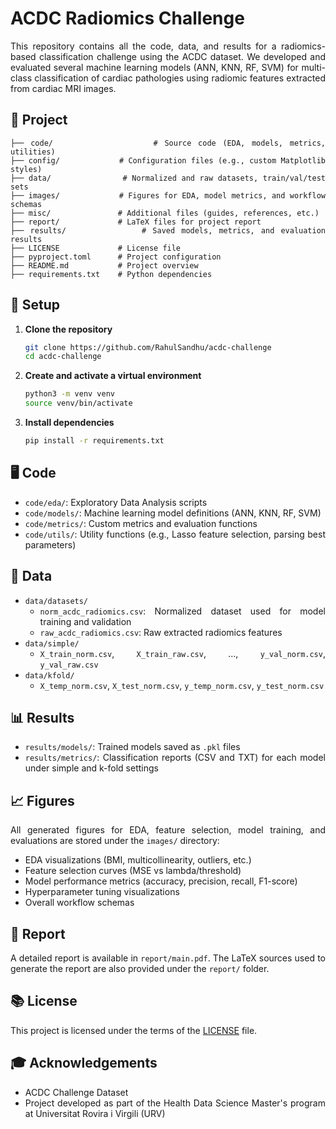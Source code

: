<div align="justify">

# ACDC Radiomics Challenge

This repository contains all the code, data, and results for a radiomics-based
classification challenge using the ACDC dataset. We developed and evaluated
several machine learning models (ANN, KNN, RF, SVM) for multi-class
classification of cardiac pathologies using radiomic features extracted from
cardiac MRI images.

## 📂 Project

```
├── code/               # Source code (EDA, models, metrics, utilities)
├── config/             # Configuration files (e.g., custom Matplotlib styles)
├── data/               # Normalized and raw datasets, train/val/test sets
├── images/             # Figures for EDA, model metrics, and workflow schemas
├── misc/               # Additional files (guides, references, etc.)
├── report/             # LaTeX files for project report
├── results/            # Saved models, metrics, and evaluation results
├── LICENSE             # License file
├── pyproject.toml      # Project configuration
├── README.md           # Project overview 
├── requirements.txt    # Python dependencies
```

## 🚀 Setup

1. **Clone the repository**

   ```bash
   git clone https://github.com/RahulSandhu/acdc-challenge
   cd acdc-challenge
   ```

2. **Create and activate a virtual environment**

   ```bash
   python3 -m venv venv
   source venv/bin/activate
   ```

3. **Install dependencies**

   ```bash
   pip install -r requirements.txt
   ```

## 🖥️ Code

- `code/eda/`: Exploratory Data Analysis scripts
- `code/models/`: Machine learning model definitions (ANN, KNN, RF, SVM)
- `code/metrics/`: Custom metrics and evaluation functions
- `code/utils/`: Utility functions (e.g., Lasso feature selection, parsing best
parameters)

## 📁 Data

- `data/datasets/`
  - `norm_acdc_radiomics.csv`: Normalized dataset used for model training and
  validation
  - `raw_acdc_radiomics.csv`: Raw extracted radiomics features
- `data/simple/`
  - `X_train_norm.csv`, `X_train_raw.csv`, ..., `y_val_norm.csv`,
  `y_val_raw.csv`
- `data/kfold/`
  - `X_temp_norm.csv`, `X_test_norm.csv`, `y_temp_norm.csv`, `y_test_norm.csv`

## 📊 Results

- `results/models/`: Trained models saved as `.pkl` files
- `results/metrics/`: Classification reports (CSV and TXT) for each model under
simple and k-fold settings

## 📈 Figures

All generated figures for EDA, feature selection, model training, and
evaluations are stored under the `images/` directory:

- EDA visualizations (BMI, multicollinearity, outliers, etc.)
- Feature selection curves (MSE vs lambda/threshold)
- Model performance metrics (accuracy, precision, recall, F1-score)
- Hyperparameter tuning visualizations
- Overall workflow schemas

## 📄 Report

A detailed report is available in `report/main.pdf`. The LaTeX sources used to
generate the report are also provided under the `report/` folder.

## 📚 License

This project is licensed under the terms of the [LICENSE](LICENSE) file.

## 🎓 Acknowledgements

- ACDC Challenge Dataset
- Project developed as part of the Health Data Science Master's program at
Universitat Rovira i Virgili (URV)

</div>
